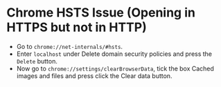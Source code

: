 # Chrome HSTS Issue (Opening in HTTPS but not in HTTP)

- Go to `chrome://net-internals/#hsts`.
- Enter `localhost` under Delete domain security policies and press the `Delete` button.
- Now go to `chrome://settings/clearBrowserData`, tick the box Cached images and files and press click the Clear data button.
